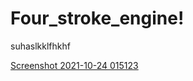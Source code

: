 # Four_stroke_engine!

suhaslkklfhkhf


[Screenshot 2021-10-24 015123](https://user-images.githubusercontent.com/100060643/154830067-8d5a4f6b-b9b5-4f21-b7b2-bb5503b4fb7a.png)

